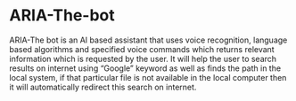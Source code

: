# ARIA-The-bot
ARIA-The bot is an AI based assistant that uses voice recognition, language based algorithms and specified voice commands which returns relevant information which is requested by the user. It will help the user to search results on internet using “Google” keyword as well as finds the path in the local system, if that particular file is not available in the local computer then it will automatically redirect this search on internet. 
